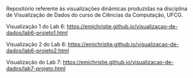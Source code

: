 Repositório referente às visualizações dinâmicas produzidas na disciplina de Visualização de Dados do curso de Ciências da Computação, UFCG.


Visualização 1 do Lab 6: https://emichristie.github.io/visualizacao-de-dados/lab6-projeto1.html

Visualização 2 do Lab 6: https://emichristie.github.io/visualizacao-de-dados/lab6-projeto2.html

Visualização do Lab 7: https://emichristie.github.io/visualizacao-de-dados/lab7-projeto.html
